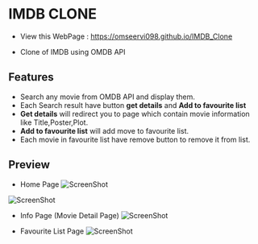 
# IMDB CLONE

- View this WebPage : https://omseervi098.github.io/IMDB_Clone

- Clone of IMDB using OMDB API





## Features

- Search any movie from OMDB API and display them.
- Each Search result have button **get details** and **Add to favourite list**
- **Get details** will redirect you to page which contain movie information like Title,Poster,Plot.
- **Add to favourite list** will add move to favourite list.
- Each movie in favourite list have remove button to remove it from list.
 

## Preview
- Home Page
![ScreenShot](https://raw.github.com/omseervi098/IMDB_Clone/master/Img/Screenshot1.png)

![ScreenShot](https://raw.github.com/omseervi098/IMDB_Clone/master/Img/Screenshot4.png)

- Info Page (Movie Detail Page)
![ScreenShot](https://raw.github.com/omseervi098/IMDB_Clone/master/Img/Screenshot2.png)

- Favourite List Page
![ScreenShot](https://raw.github.com/omseervi098/IMDB_Clone/master/Img/Screenshot3.png)
